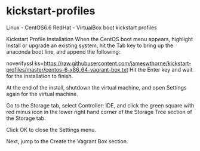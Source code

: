 kickstart-profiles
==================

Linux - CentOS6.6 RedHat - VirtualBox boot kickstart profiles

Kickstart Profile Installation
When the CentOS boot menu appears, highlight Install or upgrade an existing system, hit the Tab key to bring up the anaconda boot line, and append the following:

noverifyssl ks=https://raw.githubusercontent.com/jameswthorne/kickstart-profiles/master/centos-6-x86_64-vagrant-box.txt
Hit the Enter key and wait for the installation to finish.

At the end of the install, shutdown the virtual machine, and open Settings again for the virtual machine.

Go to the Storage tab, select Controller: IDE, and click the green square with red minus icon in the lower right hand corner of the Storage Tree section of the Storage tab.

Click OK to close the Settings menu.

Next, jump to the Create the Vagrant Box section.

